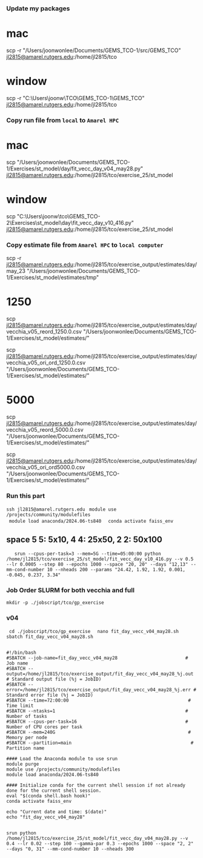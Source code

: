 ### Update my packages
# mac
scp -r "/Users/joonwonlee/Documents/GEMS_TCO-1/src/GEMS_TCO" jl2815@amarel.rutgers.edu:/home/jl2815/tco

# window
scp -r "C:\Users\joonw\TCO\GEMS_TCO-1\GEMS_TCO" jl2815@amarel.rutgers.edu:/home/jl2815/tco 

### Copy run file from ```local``` to ```Amarel HPC```
# mac

scp "/Users/joonwonlee/Documents/GEMS_TCO-1/Exercises/st_model/day/fit_vecc_day_v04_may28.py" jl2815@amarel.rutgers.edu:/home/jl2815/tco/exercise_25/st_model


# window

scp "C:\Users\joonw\tco\GEMS_TCO-2\Exercises\st_model\day\fit_vecc_day_v10_416.py" jl2815@amarel.rutgers.edu:/home/jl2815/tco/exercise_25/st_model

### Copy estimate file from ```Amarel HPC``` to ```local computer```

scp -r jl2815@amarel.rutgers.edu:/home/jl2815/tco/exercise_output/estimates/day/may_23 "/Users/joonwonlee/Documents/GEMS_TCO-1/Exercises/st_model/estimates/tmp" 



# 1250
scp jl2815@amarel.rutgers.edu:/home/jl2815/tco/exercise_output/estimates/day/vecchia_v05_reord_1250.0.csv "/Users/joonwonlee/Documents/GEMS_TCO-1/Exercises/st_model/estimates/"  

scp jl2815@amarel.rutgers.edu:/home/jl2815/tco/exercise_output/estimates/day/vecchia_v05_ori_ord_1250.0.csv "/Users/joonwonlee/Documents/GEMS_TCO-1/Exercises/st_model/estimates/"  

# 5000
scp jl2815@amarel.rutgers.edu:/home/jl2815/tco/exercise_output/estimates/day/vecchia_v05_reord_5000.0.csv "/Users/joonwonlee/Documents/GEMS_TCO-1/Exercises/st_model/estimates/" 

scp jl2815@amarel.rutgers.edu:/home/jl2815/tco/exercise_output/estimates/day/vecchia_v05_ori_ord5000.0.csv "/Users/joonwonlee/Documents/GEMS_TCO-1/Exercises/st_model/estimates/" 



### Run this part
```ssh jl2815@amarel.rutgers.edu```
```  module use /projects/community/modulefiles  ```           
```  module load anaconda/2024.06-ts840  ``` 
```  conda activate faiss_env   ```

## space 5 5: 5x10, 4 4: 25x50, 2 2: 50x100


```    srun --cpus-per-task=3 --mem=5G --time=05:00:00 python /home/jl2815/tco/exercise_25/st_model/fit_vecc_day_v10_416.py --v 0.5 --lr 0.0005 --step 80 --epochs 1000 --space "20, 20" --days "12,13" --mm-cond-number 10 --nheads 200 --params "24.42, 1.92, 1.92, 0.001, -0.045, 0.237, 3.34"    ```



### Job Order SLURM for both vecchia and full
```mkdir -p ./jobscript/tco/gp_exercise```     


### v04

```  cd ./jobscript/tco/gp_exercise  ``` 
```  nano fit_day_vecc_v04_may28.sh  ``` 
```  sbatch fit_day_vecc_v04_may28.sh  ``` 

``` 

#!/bin/bash
#SBATCH --job-name=fit_day_vecc_v04_may28                         # Job name
#SBATCH --output=/home/jl2815/tco/exercise_output/fit_day_vecc_v04_may28_%j.out     # Standard output file (%j = JobID)
#SBATCH --error=/home/jl2815/tco/exercise_output/fit_day_vecc_v04_may28_%j.err # Standard error file (%j = JobID)
#SBATCH --time=72:00:00                                            # Time limit
#SBATCH --ntasks=1                                                # Number of tasks
#SBATCH --cpus-per-task=16                                        # Number of CPU cores per task
#SBATCH --mem=240G                                                 # Memory per node
#SBATCH --partition=main                                            # Partition name

#### Load the Anaconda module to use srun 
module purge                                              
module use /projects/community/modulefiles                 
module load anaconda/2024.06-ts840 

#### Initialize conda for the current shell session if not already done for the current shell session.
eval "$(conda shell.bash hook)"
conda activate faiss_env

echo "Current date and time: $(date)"
echo "fit_day_vecc_v04_may28"


srun python /home/jl2815/tco/exercise_25/st_model/fit_vecc_day_v04_may28.py --v 0.4 --lr 0.02 --step 100 --gamma-par 0.3 --epochs 1000 --space "2, 2" --days "0, 31" --mm-cond-number 10 --nheads 300   


```





